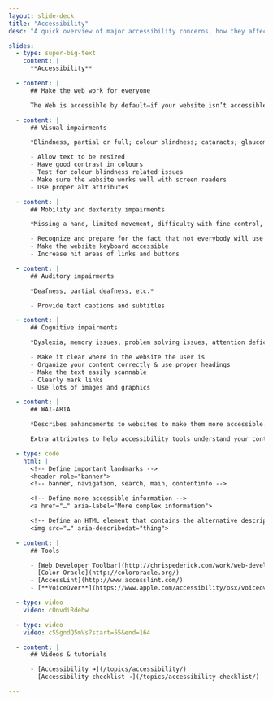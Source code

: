 ```yaml
---
layout: slide-deck
title: "Accessibility"
desc: "A quick overview of major accessibility concerns, how they affect our websites, and how we can make access to our websites better."

slides:
  - type: super-big-text
    content: |
      **Accessibility**

  - content: |
      ## Make the web work for everyone

      The Web is accessible by default—if your website isn’t accessible it’s your fault.

  - content: |
      ## Visual impairments

      *Blindness, partial or full; colour blindness; cataracts; glaucoma; age; etc.*

      - Allow text to be resized
      - Have good contrast in colours
      - Test for colour blindness related issues
      - Make sure the website works well with screen readers
      - Use proper alt attributes

  - content: |
      ## Mobility and dexterity impairments

      *Missing a hand, limited movement, difficulty with fine control, trouble holding a mouse, termors or shakes, etc.*

      - Recognize and prepare for the fact that not everybody will use a mouse
      - Make the website keyboard accessible
      - Increase hit areas of links and buttons

  - content: |
      ## Auditory impairments

      *Deafness, partial deafness, etc.*

      - Provide text captions and subtitles

  - content: |
      ## Cognitive impairments

      *Dyslexia, memory issues, problem solving issues, attention deficits, hyperactivity, reading abilities, etc.*

      - Make it clear where in the website the user is
      - Organize your content correctly & use proper headings
      - Make the text easily scannable
      - Clearly mark links
      - Use lots of images and graphics

  - content: |
      ## WAI-ARIA

      *Describes enhancements to websites to make them more accessible.*

      Extra attributes to help accessibility tools understand your content better.

  - type: code
    html: |
      <!-- Define important landmarks -->
      <header role="banner">
      <!-- banner, navigation, search, main, contentinfo -->

      <!-- Define more accessible information -->
      <a href="…" aria-label="More complex information">

      <!-- Define an HTML element that contains the alternative description -->
      <img src="…" aria-describedat="thing">

  - content: |
      ## Tools

      - [Web Developer Toolbar](http://chrispederick.com/work/web-developer/)
      - [Color Oracle](http://colororacle.org/)
      - [AccessLint](http://www.accesslint.com/)
      - [**VoiceOver**](https://www.apple.com/accessibility/osx/voiceover/)

  - type: video
    video: c0nvdiRdehw

  - type: video
    video: cSSgndQ5mVs?start=55&end=164

  - content: |
      ## Videos & tutorials

      - [Accessibility ➔](/topics/accessibility/)
      - [Accessibility checklist ➔](/topics/accessibility-checklist/)

---
```

